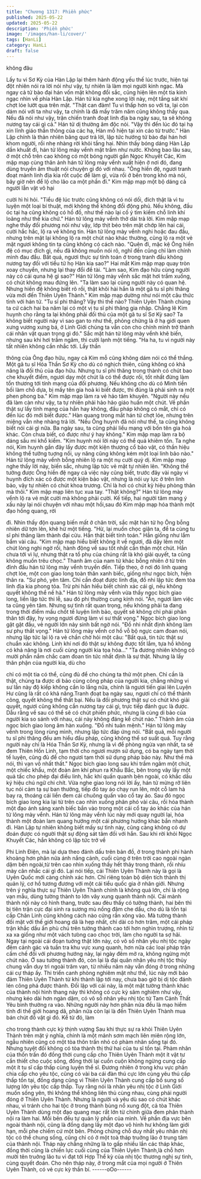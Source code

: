 ```yaml
---
title: "Chương 1317: Phiền phức"
published: 2025-05-22
updated: 2025-05-22
description: 'Phiền phức'
image: '/images/han-li/cover/'
tags: [HanLi]
category: HanLi
draft: false
---
```


không đâu

Lấy tu vi Sơ Kỳ của Hàn Lập lại thêm hành động yếu thế lúc
trước, hiện tại đột nhiên nói ra lời nói như vậy, tự nhiên là làm mọi
người kinh ngạc.
Mà ngay cả tử bào đại hán vốn mặt không đổi sắc, cũng hiện lên
một tia kinh ngạc nhìn về phía Hàn Lập.
Hán tử kia nghe xong lời này, một tầng sát khí chợt lóe lướt qua
trên mặt.
"Thật can đảm! Tu vi thấp hơn so với ta, lại còn dám nói với ta
như vậy, ta chính là đã mấy trăm năm cũng không thấy qua. Nếu
đã nói như vậy, trận chiến tranh đoạt linh địa ba ngày sau, ta sẽ
không nương tay cái gì cả." Hán tử dị thường âm độc nói.
"Vậy thì đến lúc đó tại hạ xin lĩnh giáo thần thông của các hạ, Hàn
mỗ hiện tại xin cáo từ trước." Hàn Lập chính là thản nhiên bâng
quơ trả lời, lập tức hướng tử bào đại hán hơi khom người, rồi nhẹ
nhàng rời khỏi tầng hai.
Nhìn thấy bóng dáng Hàn Lập dần khuất đi, hán tử lông mày vểnh
mặt trầm như nước.
Không bao lâu sau, ở một chỗ trên cao không có một bóng người
gần Ngọc Khuyết Các, Kim mập mạp cùng thân ảnh hán tử lông
mày vểnh xuất hiện ở nơi đó, đang dùng truyền âm thuật nói
chuyện gì đó với nhau.
"Ông hiền đệ, ngươi tranh đoạt mảnh linh địa kia rốt cuộc để làm
gì, vừa rồi ở bên trong khó mà nói, bây giờ nên để lộ cho lão ca
một phần đi." Kim mập mạp một bộ dáng cả người lẫn vật vô hại

cười hì hì hỏi.
"Tiểu đệ lúc trước cũng không có nói dối, đích thật là vì tu luyện
một loại bí thuật, mới không thể không đổi động phủ. Nếu không,
đầu óc tại hạ cũng không có hồ đồ, như thế nào lại cố ý tìm kiếm
chỗ linh khí loãng như thế kia chứ." Hán tử lông mày vểnh thở dài
trả lời.
Kim mập mạp nghe thấy đối phương nói như vậy, lớp thịt béo trên
mặt chớp lên hai cái, cười hắc hắc, lộ ra vẻ không tin.
Hán tử lông mày vểnh nghi hoặc đau đầu, nhưng trên mặt lại
không lộ ra một chút nào khác thường, cũng lộ ra một vẻ mặt
ngươi không tin ta cũng không có cách nào.
"Quên đi, mặc kệ Ông hiền đệ có mục đích gì, nếu đã không
muốn nói rõ, nghĩ đến cũng chỉ làm chính mình đau đầu. Bất quá,
ngươi thực sự tính toán ở trong tranh đấu không nương tay đối với
tiểu tử họ Hàn kia sao?" Hai mắt Kim mập mạp quay tròn xoay
chuyển, nhưng lại thay đổi đề tài.
"Làm sao, Kim đạo hữu cùng người này có cái quna hệ gì sao?"
Hán tử lông mày vểnh sắc mặt hơi trầm xuống, có chút không
mau đứng lên.
"Ta làm sao lại cùng người này có quan hệ. Nhưng hiền đệ không
biết rõ rồi, thật khôi hài hắn là một gã tu sĩ phi thăng vừa mới đến
Thiên Uyên Thành." Kim mập mạp dường như nói một câu thức
tỉnh với hán tử.
"Tu sĩ phi thăng? Vậy thì thế nào? Thiên Uyên Thành chúng ta cứ
cách hai ba năm lại có một vị tu sĩ phi thăng gia nhập. Chẳng lẽ
Kim huynh cho rằng ta lại không phải đối thủ của một gã tu sĩ Sơ
Kỳ sao? Ta không biết người này vì sao gan to như thế, phỏng
chừng là ở hạ giới quen xưng vương xưng bá, ở Linh Giới chúng
ta vẫn còn cho chính mình trở thành cái nhân vật quan trọng gì
đó." Sắc mặt hán tử lông mày vểnh khẽ biến, nhưng sau khi hơi
trầm ngâm, thì cười lạnh một tiếng.
"Ha ha, tu vi người này tất nhiên không cần nhắc tới. Lấy thần

thông của Ông đạo hữu, ngay cả Kim mỗ cũng không dám nói có
thể thắng. Một gã tu sĩ Hóa Thần Sơ Kỳ cho dù có nghịch thiên,
cũng không có khả năng là đối thủ của đạo hữu. Nhưng tu sĩ phi
thăng trong thành có chút bao che khuyết điểm, ngươi dạy một
chút là có thể được rồi, tốt nhất đừng làm tổn thương tới tính
mạng của đối phương. Nếu không cho dù có Minh tiền bối làm
chỗ dựa, bị mấy tên gia hoả ki biết được, thì đúng là phải sinh ra
một phen phong ba." Kim mập mạp làm ra vẻ hảo tâm khuyên.
"Người này nếu đã làm càn như vậy, ta tự nhiên phải hảo hảo
giáo huấn một chút. Về phần thật sự lấy tính mạng của hắn hay
không, đấu pháp không có mắt, chỉ có đến lúc đó mới biết được."
Hàn quang trong mắt hán tử chợt lóe, nhưng trên miệng vẫn nhẹ
nhàng trả lời.
"Nếu Ông huynh đã nói như thế, ta cũng không biết nói cái gì nữa.
Ba ngày sau, ta cũng phải liều mạng với bốn tên gia hoả khác.
Còn chưa biết, có được như ý hay không." Kim mập mạp làm ra
bộ dáng sầu mi khổ kiểm.
"Kim huynh nói lời này có thể quá khiêm tốn. Ta nghe nói, Kim
huynh gần đây lấy được một kiện thượng cổ bảo vật, có thần hiệu
không thể tưởng tuợng nổi, uy năng cũng không kém một loại linh
bảo nào." Hán tử lông mày vểnh bỗng nhiên lộ ra một nụ cười quỷ
dị.
Kim mập mạp nghe thấy lời này, biến sắc, nhưng lập tức vẻ mặt
tự nhiên lên.
"Không thể tưởng được Ông hiền đệ ngay cả việc này cũng biết,
trước đây vài ngày vi huynh đích xác có được một kiện bảo vật,
nhưng là nói uy lực ở trên linh bảo, vậy tự nhiên có chút khoa
trương. Chỉ là hơi có chút kỳ hiệu phòng thân mà thôi." Kim mập
mạp liên tục xua tay.
"Thật không?" Hán tử lông mày vểnh lộ ra vẻ mặt cười mà không
phải cười.
Kế tiếp, hai người tâm mang ý xấu này lại nói chuyện với nhau
một hồi,sau đó Kim mập mạp hóa thành một đạo hồng quang, rời

đi.
Nhìn thấy độn quang biến mất ở chân trời, sắc mặt hán tử họ Ông
bỗng nhiên dữ tợn lên, khẽ hừ một tiếng.
"Hừ, lại muốn chọc giận ta, để ta cùng tu sĩ phi thăng làm thành
đại cừu. Hắn thật biết tính toán." Hắn giống như lẩm bẩm vài câu.
"Kim mập mạp hiểu biết không ít về ngươi, đã dậy lêm một chút
lòng nghi ngờ rồi, hành động về sau tốt nhất cẩn thận một chút.
Hắn chưa tới vì lự, nhưng thật ra tổ phụ của chúng rất là khó giải
quyết, ta cũng không muốn trêu chọc." Thanh âm của nam tử
khác bỗng nhiên ở từ trên đỉnh đầu hán tử lông mày vểnh truyền
đến.
Tiếp theo, ở nơi đó linh quang chợt lóe, một con giao long toàn
thân xanh biếc, giống như ngọc bích, hiện thân ra.
"Sư phó, yên tâm. Chỉ cần đoạt được linh địa, đồ nhi lập tức đem
tòa linh địa kia phong tỏa. Trừ phi hắn hiểu biết chính xác cái gì,
nếu không quyết không thể nề hà." Hán tử lông mày vểnh vừa
thấy ngọc bích giao long, liền lập tức thi lễ, sau đó phi thường
cung kính nói.
"Ân, ngươi làm việc ta cũng yên tâm. Nhưng sự tình rất quan
trọng, nếu không phải ta đang trong thời điểm mấu chốt tế luyện
linh bảo, quyết sẽ không chỉ phái phân thân tới đây, hy vọng
ngươi đừng làm vi sư thất vọng." Ngọc bích giao long gật gật đầu,
vẻ người lớn nảy sinh bất ngờ nói.
"Đồ nhi nhất định không làm sư phụ thất vọng." Hán tử lông mày
vểnh cơ hồ vỗ bộ ngực cam đoan nói, nhưng lập tức lại lộ ra vẻ
chần chờ hỏi một câu:
"Bất quá, tin tức thật sự chuẩn xác không. Linh khí nơi đó thật sự
không được tốt lắm, tựa hồ không có khả năng là nơi cuối cùng
người kia tọa hóa..."
"Ta đương nhiên không có mười phần nắm chắc cam đoan tin tức
nhất định là sự thật. Nhưng là lấy thân phận của người kia, dù cho

chỉ có một tia có thể, cũng đủ để cho chúng ta thử một phen. Chỉ
cần là thật, chúng ta được di bảo cùng công pháp của người kia,
chẳng những vi sư lần này độ kiếp không cần lo lắng nữa, chính
là ngươi tiến giai lên Luyện Hư cũng là rất có khả năng.Tranh đoạt
ba ngày sau, ngươi chỉ có thể thành công, quyết không thể thất
bại. Nếu là đối phương thật sự có chút khó giải quyết, ngươi cũng
không cần nương tay cái gì, trực tiếp đánh gục là được. Dẫu rằng
về sau có thể sẽ có chút phiền phức, nhưng là cùng di bảo của
người kia so sánh với nhau, cái này không đáng kể chút nào."
Thânh âm của ngọc bích giao long âm hàn xuống.
"Đồ nhi tuân mệnh." Hán tử lông mày vểnh trong lòng rùng mình,
nhưng lập tức đáp ứng nói.
"Bất quá, mỗi người tu sĩ phi thăng đều am hiểu đấu pháp, cũng
không thể sơ suất quá. Tuy rằng người này chỉ là Hóa Thần Sơ
Kỳ, nhưng là vì để phòng ngừa vạn nhất, ta sẽ đem Thiên Hồn
Linh, tạm thời cho ngươi mượn sử dụng, có ba ngày tạm thời tế
luyện, cũng đủ để cho ngươi tạm thời sử dụng pháp bảo này. Như
thế mà nói, thì vạn vô nhất thất." Ngọc bích giao long sau khi trầm
ngâm một chút, một chiếc khẩu, một đoàn âm khí phun ra Khẩu
Bắc, bên trong vây lấy một quả tấc cho phép đại điểu linh, hắc khí
quấn quanh bên ngoài, có khắc dấu ký hiệu chú ngữ chi chít.
Vừa nghe giao long nói lời ấy, hán tử mừng rỡ liên tục nói cảm tạ
sự ban thưởng, tiếp đó tay áo chạy run lên, một cỗ lam hà bay ra,
thoáng cái liền đem cái chuông quấn vào cổ tay áo.
Sau đó ngọc bích giao long kia lại từ trên cao nhìn xuống phân
phó vài câu, rồi hóa thành một đạo ánh sáng xanh biếc bắn vào
trong một cái cổ tay áo khác của hán tử lông mày vểnh.
Hán tử lông mày vểnh lúc này mới quay người lại, hóa thành một
đoàn lam quang hướng một cái phương hướng khác bắn nhanh
đi.
Hàn Lập tự nhiên không biết mấy sự tình này, cũng càng không
có dự đoán được có người thật sự động sát tâm đối với hắn.
Sau khi rời khỏi Ngọc Khuyết Các, hắn không có lập tức trở về

Phi Linh Điện, mà lại dựa theo đánh dấu trên bản đồ, ở trong
thành phi hành khoảng hơn phân nửa ánh nắng cảnh, cuối cùng
ở trên trời cao ngoài ngàn dặm bên ngoài,từ trên cao nhìn xuống
thấy hết thảy trong thành, rồi nhíu mày cân nhắc cái gì đó.
Lại nói tiếp, cái Thiên Uyên Thành này là gọi là Uyên Quốc mới
càng chính xác hơn. Chỉ riêng toàn bộ diện tích thành thị quản lý,
cơ hồ tương đương với một cái tiểu quốc gia ở nhân giới. Nhưng
trên ý nghĩa thực sự Thiên Uyên Thành chính là không quá lớn,
chỉ là rộng vạn mẫu, dùng tường thành to lớn vây xung quanh
thành nội.
Cái mảnh thành nội này có hình thang, trước sau đèu thấy có
tường thành, hai bên thì bị tiên trận cực đại sinh ra sương mù
nồng đậm che dấu, cho dù là tồn tại cấp Chân Linh cũng không
cách nào cứng rắn xông vào. Mà tường thành đối mặt với thế giới
hoang dã là hẹp nhất, chỉ dài có hơn trăm, một cái pháp trận khắc
dấu ấn phù chú trên tường thành cao tới hơn nghìn trượng, nhìn
từ xa xa giống như một vách tưòng cao chọc trời, làm cho người
ta sợ hãi.
Ngay tại ngoài cái đoạn tuờng thật lớn này, có vô số nhân yêu nhị
tộc ngày đêm cảnh gác và tuần tra khu vực xung quanh, hơn nữa
các loại pháp trận cấm chế đối với phương hướng này, lại ngày
đêm mở ra, không ngừng một chút nào.
Ở sau tường thành đó, còn lại là đại quân nhân yêu nhị tộc thủy
chung vẫn duy trì ngoài trăm vạn, từ nhiều năm này vẫn đóng ở
trong những cái cự tháp ấy.
Thi triển canh phòng nghiêm mật như thế, lúc này mới bảo đảm
Thiên Uyên Thành từ khi thành lập tới nay, chưa bao giờ bị dị tộc
đánh lén công phá được thành.
Đối lập với cái này, là một mặt tường thành khác của thành nội
hình thang này thì không có cực kỳ sâm nghiêm như vậy, nhưng
kéo dài hơn ngàn dặm, có vô số nhân yêu nhị tộc từ Tam Cảnh
Thất Yêu bình thường ra vào. Những người này hơn phân nửa
đều là mạo hiểm tính đi thế giới hoang dã, phân nửa còn lại là
đến Thiên Uyên Thành mua bán chút đồ vật gì đó. Kể từ đó, làm

cho trong thành cực kỳ thịnh vượng
Sau khi thực sự ra khỏi Thiên Uyên Thành trên mặt ý nghĩa, chính
là một mảnh sơm mạch liên miên rộng lớn, ngẫu nhiên cũng có
một tòa thôn trấn nhỏ có phàm nhân sống tại đó. Nhưng tuyệt đối
không có tòa thành thị thứ hai của tu sĩ tồn tại.
Phàm nhân của thốn trấn đó đồng thời cung cấp cho Thiên Uyên
Thành một ít vật tư cần thiết cho cuộc sống, đồng thời lại cuồn
cuộn không ngừng cung cấp một ít tu sĩ cấp thấp cùng luyện thể
sĩ. Đương nhiên ở trong khu vực phân chia cấp cho yêu tộc, cũng
có vài ba cái đàn thú cực lớn cùng yêu thú cấp thấp tồn tại, đồng
dạng cũng vì Thiên Uyên Thành cung cấp bổ sung số lượng lớn
yêu tộc cấp thấp.
Tuy rằng nói là nhân yêu nhị tộc ở Linh Giới muốn sống yên, thì
không thể không liên thủ cùng nhau, cùng phái người đóng ở
Thiên Uyên Thành. Nhưng là người và yêu dù sao có chút khác
nhau, vì tránh cho hai tộc ở trong thành bùng nổ xung đột, cả tòa
Thiên Uyên Thành dùng một đạo quang mạc rất lớn từ chính giữa
đem phân thành nội ra làm hai.
Mỗi bên đều tự quản lý phần của mình.
Về phần địa vực bên ngoài thành nội, cũng là đồng dạng lấy một
đạo vô hình hư không làm giới hạn, mỗi phe chiếm cứ một bên.
Phỏng chừng chỗ duy nhất yêu nhân nhị tộc có thể chung sống,
cũng chỉ có ở một toà tháp truởng lão ở trung tâm của thành nội.
Tháp này chẳng những là to gấp nhiều lần các tháp khác, đồng
thời cũng là chiến lực cuối cùng của Thiên Uyên Thành,là chỗ
hơn mười tên truởng lão tu vi đạt tới Hợp Thể kỳ của nhị tộc
thương nghị sự tình, cùng quyết đoán.
Cho nên tháp này, ở trong mắt của mọi người ở Thiên Uyên
Thành, có vẻ cực kỳ thần bí.
------oOo------
